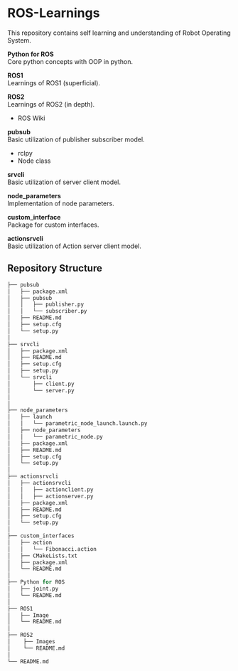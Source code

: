 # ROS-Learnings
This repository contains self learning and understanding of Robot Operating System.

**Python for ROS**
<br>
Core python concepts with OOP in python.

**ROS1**
<br>
Learnings of ROS1 (superficial).

**ROS2**
<br>
Learnings of ROS2 (in depth).

- ROS Wiki

**pubsub**
<br>
Basic utilization of publisher subscriber model.

- rclpy
- Node class

**srvcli**
<br>
Basic utilization of server client model.

**node_parameters**
<br>
Implementation of node parameters. 

**custom_interface**
<br>
Package for custom interfaces.

**actionsrvcli**
<br>
Basic utilization of Action server client model.

## Repository Structure
```python
├── pubsub
│   ├── package.xml
│   ├── pubsub
│   │   ├── publisher.py
│   │   └── subscriber.py
│   ├── README.md
│   ├── setup.cfg
│   └── setup.py
│
├── srvcli
│   ├── package.xml
│   ├── README.md
│   ├── setup.cfg
│   ├── setup.py
│   └── srvcli
│       ├── client.py
│       └── server.py
│
│
├── node_parameters
│   ├── launch
│   │   └── parametric_node_launch.launch.py
│   ├── node_parameters
│   │   └── parametric_node.py
│   ├── package.xml
│   ├── README.md
│   ├── setup.cfg
│   └── setup.py
│
├── actionsrvcli
│   ├── actionsrvcli
│   │   ├── actionclient.py
│   │   ├── actionserver.py
│   ├── package.xml
│   ├── README.md
│   ├── setup.cfg
│   └── setup.py
│
├── custom_interfaces
│   ├── action
│   │   └── Fibonacci.action
│   ├── CMakeLists.txt
│   ├── package.xml
│   └── README.md
│
├── Python for ROS
│   ├── joint.py
│   └── README.md
│
├── ROS1
│   ├── Image
│   └── README.md
│
├── ROS2
│    ├── Images
│    └── README.md
│
└── README.md
```